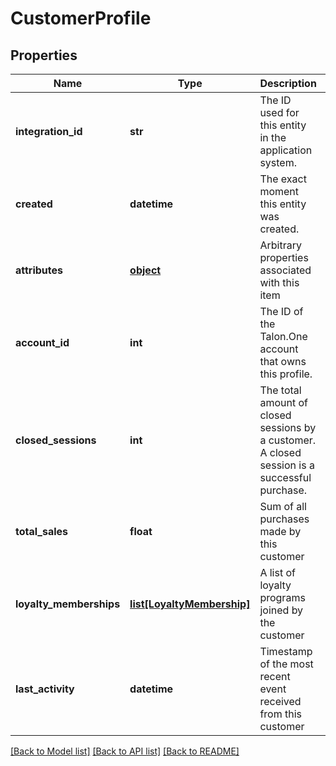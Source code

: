 # CustomerProfile


## Properties
Name | Type | Description | Notes
------------ | ------------- | ------------- | -------------
**integration_id** | **str** | The ID used for this entity in the application system. | 
**created** | **datetime** | The exact moment this entity was created. | 
**attributes** | [**object**](.md) | Arbitrary properties associated with this item | 
**account_id** | **int** | The ID of the Talon.One account that owns this profile. | 
**closed_sessions** | **int** | The total amount of closed sessions by a customer. A closed session is a successful purchase. | 
**total_sales** | **float** | Sum of all purchases made by this customer | 
**loyalty_memberships** | [**list[LoyaltyMembership]**](LoyaltyMembership.md) | A list of loyalty programs joined by the customer | [optional] 
**last_activity** | **datetime** | Timestamp of the most recent event received from this customer | 

[[Back to Model list]](../README.md#documentation-for-models) [[Back to API list]](../README.md#documentation-for-api-endpoints) [[Back to README]](../README.md)


